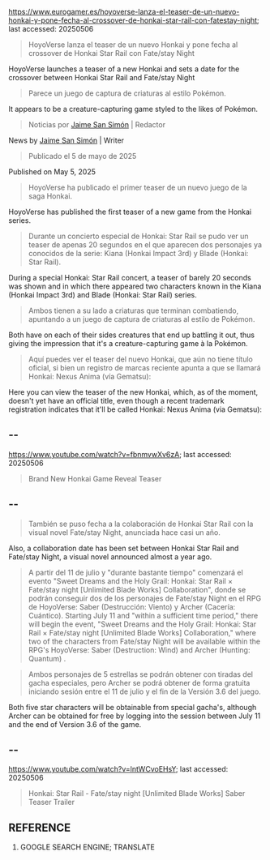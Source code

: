 https://www.eurogamer.es/hoyoverse-lanza-el-teaser-de-un-nuevo-honkai-y-pone-fecha-al-crossover-de-honkai-star-rail-con-fatestay-night; last accessed: 20250506

> HoyoVerse lanza el teaser de un nuevo Honkai y pone fecha al crossover de Honkai Star Rail con Fate/stay Night

HoyoVerse launches a teaser of a new Honkai and sets a date for the crossover between Honkai Star Rail and Fate/stay Night

> Parece un juego de captura de criaturas al estilo Pokémon.

It appears to be a creature-capturing game styled to the likes of Pokémon.

> Noticias por [Jaime San Simón](https://www.eurogamer.es/authors/jaime-san-simon) | Redactor

News by [Jaime San Simón](https://www.eurogamer.es/authors/jaime-san-simon) | Writer

> Publicado el 5 de mayo de 2025

Published on May 5, 2025

> HoyoVerse ha publicado el primer teaser de un nuevo juego de la saga Honkai.

HoyoVerse has published the first teaser of a new game from the Honkai series.

> Durante un concierto especial de Honkai: Star Rail se pudo ver un teaser de apenas 20 segundos en el que aparecen dos personajes ya conocidos de la serie: Kiana (Honkai Impact 3rd) y Blade (Honkai: Star Rail).

During a special Honkai: Star Rail concert, a teaser of barely 20 seconds was shown and in which there appeared two characters known in the Kiana (Honkai Impact 3rd) and Blade (Honkai: Star Rail) series.

> Ambos tienen a su lado a criaturas que terminan combatiendo, apuntando a un juego de captura de criaturas al estilo de Pokémon.

Both have on each of their sides creatures that end up battling it out, thus giving the impression that it's a creature-capturing game à la Pokémon.

> Aquí puedes ver el teaser del nuevo Honkai, que aún no tiene título oficial, si bien un registro de marcas reciente apunta a que se llamará Honkai: Nexus Anima (vía Gematsu):

Here you can view the teaser of the new Honkai, which, as of the moment, doesn't yet have an official title, even though a recent trademark registration indicates that it'll be called Honkai: Nexus Anima (via Gematsu):

## --

https://www.youtube.com/watch?v=fbnmvwXv6zA; last accessed: 20250506

> Brand New Honkai Game Reveal Teaser 

## --

> También se puso fecha a la colaboración de Honkai Star Rail con la visual novel Fate/stay Night, anunciada hace casi un año.

Also, a collaboration date has been set between Honkai Star Rail and Fate/stay Night, a visual novel announced almost a year ago. 

> A partir del 11 de julio y "durante bastante tiempo" comenzará el evento "Sweet Dreams and the Holy Grail: Honkai: Star Rail × Fate/stay night [Unlimited Blade Works] Collaboration", donde se podrán conseguir dos de los personajes de Fate/stay Night en el RPG de HoyoVerse: Saber (Destrucción: Viento) y Archer (Cacería: Cuántico).
Starting July 11 and "within a sufficient time period," there will begin the event, "Sweet Dreams and the Holy Grail: Honkai: Star Rail × Fate/stay night [Unlimited Blade Works] Collaboration," where two of the characters from Fate/stay Night will be available within the RPG's HoyoVerse: Saber (Destruction: Wind) and Archer (Hunting: Quantum) .


> Ambos personajes de 5 estrellas se podrán obtener con tiradas del gacha especiales, pero Archer se podrá obtener de forma gratuita iniciando sesión entre el 11 de julio y el fin de la Versión 3.6 del juego.

Both five star characters will be obtainable from special gacha's, although Archer can be obtained for free by logging into the session between July 11 and the end of Version 3.6 of the game.

## --

https://www.youtube.com/watch?v=lntWCvoEHsY; last accessed: 20250506

> Honkai: Star Rail - Fate/stay night [Unlimited Blade Works] Saber Teaser Trailer 

## REFERENCE

1) GOOGLE SEARCH ENGINE; TRANSLATE